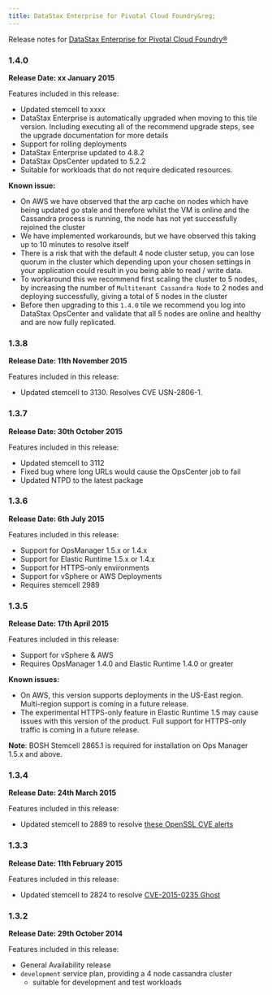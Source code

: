 ```yaml
---
title: DataStax Enterprise for Pivotal Cloud Foundry&reg;
---
```


Release notes for [DataStax Enterprise for Pivotal Cloud Foundry&reg;](https://network.pivotal.io/products/p-cassandra)

### 1.4.0
**Release Date: xx January 2015**

Features included in this release:

* Updated stemcell to xxxx
* DataStax Enterprise is automatically upgraded when moving to this tile version. Including executing all of the recommend upgrade steps, see the upgrade documentation for more details
* Support for rolling deployments
* DataStax Enterprise updated to 4.8.2
* DataStax OpsCenter updated to 5.2.2
* Suitable for workloads that do not require dedicated resources.

**Known issue:**

* On AWS we have observed that the arp cache on nodes which have being updated go stale and therefore whilst the VM is online and the Cassandra process is running, the node has not yet successfully rejoined the cluster
* We have implemented workarounds, but we have observed this taking up to 10 minutes to resolve itself
* There is a risk that with the default 4 node cluster setup, you can lose quorum in the cluster which depending upon your chosen settings in your application could result in you being able to read / write data.
* To workaround this we recommend first scaling the cluster to 5 nodes, by increasing the number of `Multitenant Cassandra Node` to 2 nodes and deploying successfully, giving a total of 5 nodes in the cluster
* Before then upgrading to this `1.4.0` tile we recommend you log into DataStax OpsCenter and validate that all 5 nodes are online and healthy and are now fully replicated.

### 1.3.8
**Release Date: 11th November 2015**

Features included in this release:

* Updated stemcell to 3130. Resolves CVE USN-2806-1.

### 1.3.7
**Release Date: 30th October 2015**

Features included in this release:

* Updated stemcell to 3112
* Fixed bug where long URLs would cause the OpsCenter job to fail
* Updated NTPD to the latest package

### 1.3.6
**Release Date: 6th July 2015**

Features included in this release:

* Support for OpsManager 1.5.x or 1.4.x
* Support for Elastic Runtime 1.5.x or 1.4.x
* Support for HTTPS-only environments
* Support for vSphere or AWS Deployments
* Requires stemcell 2989

### 1.3.5
**Release Date: 17th April 2015**

Features included in this release:

* Support for vSphere & AWS
* Requires OpsManager 1.4.0 and Elastic Runtime 1.4.0 or greater

**Known issues:**

* On AWS, this version supports deployments in the US-East region. Multi-region support is coming in a future release.
* The experimental HTTPS-only feature in Elastic Runtime 1.5 may cause issues with this version of the product. Full support for HTTPS-only traffic is coming in a future release.

<p class="note"><strong>Note</strong>: BOSH Stemcell 2865.1 is required for installation on Ops Manager 1.5.x and above. </p>

### 1.3.4
**Release Date: 24th March 2015**

Features included in this release:

* Updated stemcell to 2889 to resolve [these OpenSSL CVE alerts](http://pivotal.io/security/usn-2537-1)

### 1.3.3
**Release Date: 11th February 2015**

Features included in this release:

* Updated stemcell to 2824 to resolve [CVE-2015-0235 Ghost](http://www.pivotal.io/security/cve-2015-0235)

### 1.3.2
**Release Date: 29th October 2014**

Features included in this release:

* General Availability release
* `development` service plan, providing a 4 node cassandra cluster
  * suitable for development and test workloads
